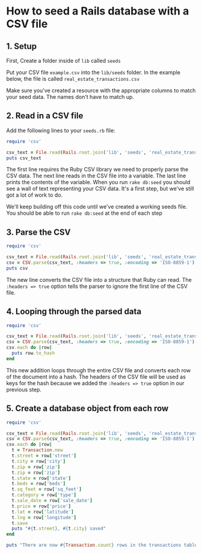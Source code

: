 # How to seed a Rails database with a CSV file

## 1. Setup

First, Create a folder inside of `lib` called `seeds`

Put your CSV file `example.csv` into the `lib/seeds` folder. In the example below, the file is called `real_estate_transactions.csv`

Make sure you've created a resource with the appropriate columns to match your seed data. The names don't have to match up.

## 2. Read in a CSV file

Add the following lines to your `seeds.rb` file:

```ruby
require 'csv'

csv_text = File.read(Rails.root.join('lib', 'seeds', 'real_estate_transactions.csv'))
puts csv_text

```

The first line requires the Ruby CSV library we need to properly parse the CSV data. The next line reads in the CSV file into a variable. The last line prints the contents of the variable. When you run `rake db:seed` you should see a wall of text representing your CSV data. It's a first step, but we've still got a lot of work to do.

We'll keep building off this code until we've created a working seeds file. You should be able to run `rake db:seed` at the end of each step

## 3. Parse the CSV

```ruby
require 'csv'

csv_text = File.read(Rails.root.join('lib', 'seeds', 'real_estate_transactions.csv'))
csv = CSV.parse(csv_text, :headers => true, :encoding => 'ISO-8859-1')
puts csv

```

The new line converts the CSV file into a structure that Ruby can read. The `:headers => true` option tells the parser to ignore the first line of the CSV file.

## 4. Looping through the parsed data

```ruby
require 'csv'

csv_text = File.read(Rails.root.join('lib', 'seeds', 'real_estate_transactions.csv'))
csv = CSV.parse(csv_text, :headers => true, :encoding => 'ISO-8859-1')
csv.each do |row|
  puts row.to_hash
end

```

This new addition loops through the entire CSV file and converts each row of the document into a hash. The headers of the CSV file will be used as keys for the hash because we added the `:headers => true` option in our previous step.

## 5. Create a database object from each row

```ruby
require 'csv'

csv_text = File.read(Rails.root.join('lib', 'seeds', 'real_estate_transactions.csv'))
csv = CSV.parse(csv_text, :headers => true, :encoding => 'ISO-8859-1')
csv.each do |row|
  t = Transaction.new
  t.street = row['street']
  t.city = row['city']
  t.zip = row['zip']
  t.zip = row['zip']
  t.state = row['state']
  t.beds = row['beds']
  t.sq_feet = row['sq_feet']
  t.category = row['type']
  t.sale_date = row['sale_date']
  t.price = row['price']
  t.lat = row['latitude']
  t.lng = row['longitude']
  t.save
  puts "#{t.street}, #{t.city} saved"
end

puts "There are now #{Transaction.count} rows in the transactions table"
```